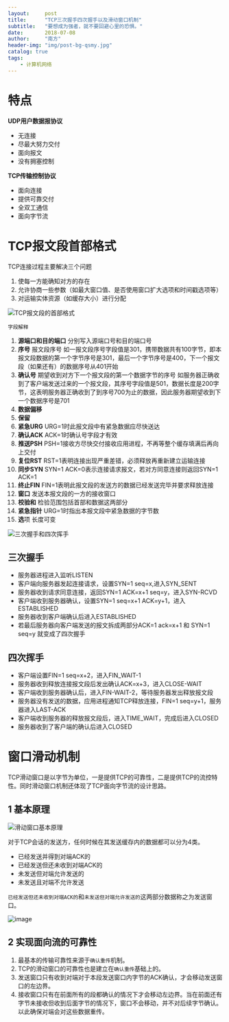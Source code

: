 ```yaml
---
layout:     post
title:      "TCP三次握手四次握手以及滑动窗口机制"
subtitle:   "要想成为强者，就不要回避心里的恐惧。"
date:       2018-07-08
author:     "南方"
header-img: "img/post-bg-qsmy.jpg"
catalog: true
tags:
    - 计算机网络
---
```


# 特点
**UDP用户数据报协议**

- 无连接
- 尽最大努力交付
- 面向报文
- 没有拥塞控制

**TCP传输控制协议**

- 面向连接
- 提供可靠交付
- 全双工通信
- 面向字节流

# TCP报文段首部格式

TCP连接过程主要解决三个问题
1. 使每一方能确知对方的存在
2. 允许协商一些参数（如最大窗口值、是否使用窗口扩大选项和时间戳选项等）
3. 对运输实体资源（如缓存大小）进行分配

![TCP报文段的首部格式](http://om6ayrafu.bkt.clouddn.com/post/understand-tcp-udp/CFC6314E4B2FD039C450821D946E93E2.png)

`字段解释`
1. **源端口和目的端口** 分别写入源端口号和目的端口号
2. **序号** 报文段序号 如一报文段序号字段值是301，携带数据共有100字节，即本报文段数据的第一个字节序号是301，最后一个字节序号是400，下一个报文段（如果还有）的数据序号从401开始
3. **确认号** 期望收到对方下一个报文段的第一个数据字节的序号 如服务器正确收到了客户端发送过来的一个报文段，其序号字段值是501，数据长度是200字节，这表明服务器正确收到了到序号700为止的数据，因此服务器期望收到下一个数据序号是701
4. **数据偏移**
5. **保留**
6. **紧急URG** URG=1时此报文段中有紧急数据应尽快送达
7. **确认ACK** ACK=1时确认号字段才有效
8. **推送PSH** PSH=1接收方尽快交付接收应用进程，不再等整个缓存填满后再向上交付
9. **复位RST** RST=1表明连接出现严重差错，必须释放再重新建立运输连接
10. **同步SYN** SYN=1 ACK=0表示连接请求报文，若对方同意连接则返回SYN=1 ACK=1
11. **终止FIN** FIN=1表明此报文段的发送方的数据已经发送完毕并要求释放连接
12. **窗口** 发送本报文段的一方的接收窗口
13. **校验和** 检验范围包括首部和数据这两部分
14. **紧急指针** URG=1时指出本报文段中紧急数据的字节数
15. **选**项 长度可变

![三次握手和四次挥手](https://camo.githubusercontent.com/36cf7d4e1598683fe72a5e1c3e837b16840f4085/687474703a2f2f6f6f327239726e7a702e626b742e636c6f7564646e2e636f6d2f6a656c6c797468696e6b544350342e6a7067)

## 三次握手

- 服务器进程进入监听LISTEN
- 客户端向服务器发起连接请求，设置SYN=1 seq=x,进入SYN_SENT
- 服务器收到请求同意连接，返回SYN=1 ACK=x+1 seq=y，进入SYN-RCVD
- 客户端收到服务器确认，设置SYN=1 seq=x+1 ACK=y+1，进入ESTABLISHED
- 服务器收到客户端确认后进入ESTABLISHED
- 若最后服务器向客户端发送的报文拆成两部分ACK=1 ack=x+1 和 SYN=1 seq=y 就变成了四次握手

## 四次挥手

- 客户端设置FIN=1 seq=x+2，进入FIN_WAIT-1
- 服务器收到释放连接报文段后发出确认ACK=x+3，进入CLOSE-WAIT
- 客户端收到服务器确认后，进入FIN-WAIT-2，等待服务器发出释放报文段
- 服务器没有发送的数据，应用进程通知TCP释放连接，FIN=1 seq=y+1，服务器进入LAST-ACK
- 客户端收到服务器的释放报文段后，进入TIME_WAIT，完成后进入CLOSED
- 服务器收到了客户端的确认后进入CLOSED

# 窗口滑动机制

TCP滑动窗口是以字节为单位，一是提供TCP的可靠性，二是提供TCP的流控特性。同时滑动窗口机制还体现了TCP面向字节流的设计思路。

## 1 基本原理

![滑动窗口基本原理](http://static.oschina.net/uploads/space/2015/0730/110030_fP30_1469576.jpg)

对于TCP会话的发送方，任何时候在其发送缓存内的数据都可以分为4类。
- 已经发送并得到对端ACK的
- 已经发送但还未收到对端ACK的
- 未发送但对端允许发送的
- 未发送且对端不允许发送

`已经发送但还未收到对端ACK的`和`未发送但对端允许发送的`这两部分数据称之为发送窗口。

![image](http://static.oschina.net/uploads/space/2015/0730/110101_XiAd_1469576.jpg)

## 2 实现面向流的可靠性

1. 最基本的传输可靠性来源于`确认重传`机制。
2. TCP的滑动窗口的可靠性也是建立在`确认重传`基础上的。
3. 发送窗口只有收到对端对于本段发送窗口内字节的ACK确认，才会移动发送窗口的左边界。
4. 接收窗口只有在前面所有的段都确认的情况下才会移动左边界。当在前面还有字节未接收但收到后面字节的情况下，窗口不会移动，并不对后续字节确认。以此确保对端会对这些数据重传。


